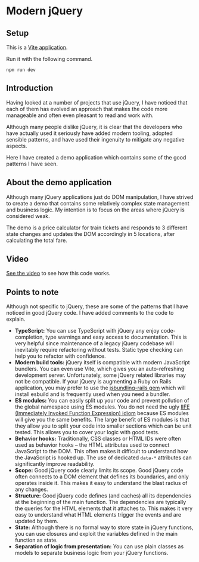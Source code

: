 # Modern jQuery

## Setup

This is a [Vite application](https://vite.dev/guide/#scaffolding-your-first-vite-project).

Run it with the following command.

```shell
npm run dev
```

## Introduction

Having looked at a number of projects that use jQuery,
I have noticed
that each of them has evolved an approach
that makes the code more manageable and often even pleasant to read and work with.

Although many people dislike jQuery,
it is clear that the developers who have actually used it seriously have added modern tooling,
adopted sensible patterns, and have used their ingenuity to mitigate any negative aspects.

Here I have created a demo application which contains some of the good patterns I have seen.

## About the demo application

Although many jQuery applications just do DOM manipulation,
I have strived to create a demo that contains some relatively complex state management and business logic.
My intention is to focus on the areas where jQuery is considered weak.

The demo is a price calculator for train tickets 
and responds to 3 different state changes and updates the DOM accordingly in 5 locations, after calculating the total fare.

## Video

[See the video](/documents/modern-jquery.mov) to see how this code works.

## Points to note

Although not specific to jQuery, these are some of the patterns that I have noticed in good jQuery code.
I have added comments to the code to explain.

- **TypeScript:** You can use TypeScript with jQuery any enjoy code-completion, type warnings and easy access to documentation. This is very helpful since maintenance of a legacy jQuery codebase will inevitably require refactoring without tests. Static type checking can help you to refactor with confidence.
- **Modern build tools:** jQuery itself is compatible with modern JavaScript bundlers. You can even use Vite, which gives you an auto-refreshing development server. Unfortunately, some jQuery related libraries may not be compatible. If your jQuery is augmenting a Ruby on Rails application, you may prefer to use the [jsbundling-rails gem](https://github.com/rails/jsbundling-rails) which will install esbuild and is frequently used when you need a bundler. 
- **ES modules:** You can easily split up your code and prevent pollution of the global namespace using ES modules. You do not need the ugly [IIFE (Immediately Invoked Function Expression) idiom](https://developer.mozilla.org/en-US/docs/Glossary/IIFE) because ES modules will give you the same benefits. The large benefit of ES modules is that they allow you to split your code into smaller sections which can be unit tested. This allows you to cover your logic with good tests. 
- **Behavior hooks:** Traditionally, CSS classes or HTML IDs were often used as behavior hooks – the HTML attributes used to connect JavaScript to the DOM. This often makes it difficult to understand how the JavaScript is hooked up. The use of dedicated `data-*` attributes can significantly improve readability.
- **Scope:** Good jQuery code clearly limits its scope. Good jQuery code often connects to a DOM element that defines its boundaries, and only operates inside it. This makes it easy to understand the blast radius of any changes.
- **Structure:** Good jQuery code defines (and caches) all its dependencies at the beginning of the main function. The dependencies are typically the queries for the HTML elements that it attaches to. This makes it very easy to understand what HTML elements trigger the events and are updated by them.
- **State:** Although there is no formal way to store state in jQuery functions, you can use closures and exploit the variables defined in the main function as state.
- **Separation of logic from presentation:** You can use plain classes as models to separate business logic from your jQuery functions.
